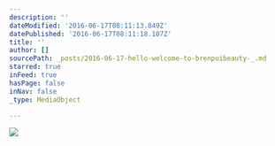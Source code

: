 ```yaml
---
description: ''
dateModified: '2016-06-17T08:11:13.849Z'
datePublished: '2016-06-17T08:11:18.107Z'
title: ''
author: []
sourcePath: _posts/2016-06-17-hello-welcome-to-brenpuibeauty-_.md
starred: true
inFeed: true
hasPage: false
inNav: false
_type: MediaObject

---
```

![](https://imgflo.herokuapp.com/graph/vahj1ThiexotieMo/417556211c88ea27ec467836d472bf0a/croprotate.png?cropheight=721&cropwidth=1458&degrees=0&input=https%3A%2F%2Fthe-grid-user-content.s3-us-west-2.amazonaws.com%2F71f8c1d3-24fc-4506-a0dd-184c4b5fca81.png&x=0&y=0)